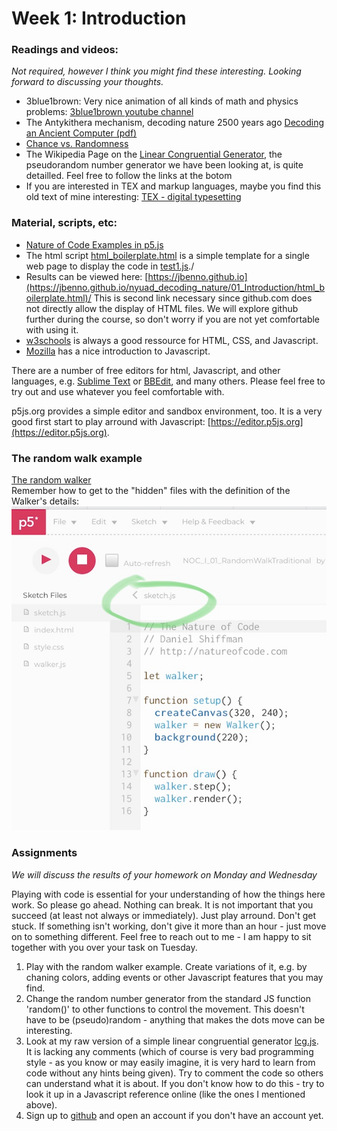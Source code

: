 # Week 1: Introduction

### Readings and videos:
*Not required, however I think you might find these interesting. Looking forward to discussing your thoughts.*

- 3blue1brown: Very nice animation of all kinds of math and physics problems:
[3blue1brown youtube channel](https://www.youtube.com/channel/UCYO_jab_esuFRV4b17AJtAw/featured)
- The Antykithera mechanism, decoding nature 2500 years ago
[Decoding an Ancient Computer (pdf)](http://www.cs.virginia.edu/~robins/Decoding_an_Ancient_Computer.pdf)
- [Chance vs. Randomness](https://plato.stanford.edu/entries/chance-randomness/)
- The Wikipedia Page on the [Linear Congruential Generator](https://en.wikipedia.org/wiki/Linear_congruential_generator), the pseudorandom number generator we have been looking at, is quite detailled. Feel free to follow the links at the botom 
- If you are interested in TEX and markup languages, maybe you find this old text of mine interesting: [TEX - digital typesetting](http://en.slow-media.net/tex)

### Material, scripts, etc:
- [Nature of Code Examples in p5.js](https://github.com/nature-of-code/noc-examples-p5.js)
- The html script [html_boilerplate.html](https://github.com/jbenno/nyuad_decoding_nature/blob/master/01_Introduction/html_boilerplate.html) is a simple template for a single web page to display the code in [test1.js](/test1.js)./
- Results can be viewed here: [https://jbenno.github.io](https://jbenno.github.io/nyuad_decoding_nature/01_Introduction/html_boilerplate.html)/
This is second link necessary since github.com does not directly allow the display of HTML files. We will explore github further during the course, so don't worry if you are not yet comfortable with using it.
- [w3schools](https://www.w3schools.com) is always a good ressource for HTML, CSS, and Javascript.
- [Mozilla](https://developer.mozilla.org/en-US/docs/Learn/JavaScript) has a nice introduction to Javascript.

There are a number of free editors for html, Javascript, and other languages, e.g. [Sublime Text](http://www.sublimetext.com) or [BBEdit](https://www.barebones.com/), and many others. Please feel free to try out and use whatever you feel comfortable with.

p5js.org provides a simple editor and sandbox environment, too. It is a very good first start to play arround with Javascript: [https://editor.p5js.org](https://editor.p5js.org).

### The random walk example
[The random walker](https://editor.p5js.org/natureofcode/sketches/Hk4LOoSvx)\
Remember how to get to the "hidden" files with the definition of the Walker's details: ![Screenshot](IMG_0023.jpg)

### Assignments
*We will discuss the results of your homework on Monday and Wednesday*

Playing with code is essential for your understanding of how the things here work. So please go ahead. Nothing can break. It is not important that you succeed (at least not always or immediately). Just play arround. Don't get stuck. If something isn't working, don't give it more than an hour - just move on to something different. Feel free to reach out to me - I am happy to sit together with you over your task on Tuesday.

1. Play with the random walker example. Create variations of it, e.g. by chaning colors, adding events or other Javascript features that you may find.
2. Change the random number generator from the standard JS function 'random()' to other functions to control the movement. This doesn't have to be (pseudo)random - anything that makes the dots move can be interesting.
3. Look at my raw version of a simple linear congruential generator [lcg.js](/01_Introduction/lcg.js). It is lacking any comments (which of course is very bad programming style - as you know or may easily imagine, it is very hard to learn from code without any hints being given). Try to comment the code so others can understand what it is about. If you don't know how to do this - try to look it up in a Javascript reference online (like the ones I mentioned above).
3. Sign up to [github](https://github.com) and open an account if you don't have an account yet.
